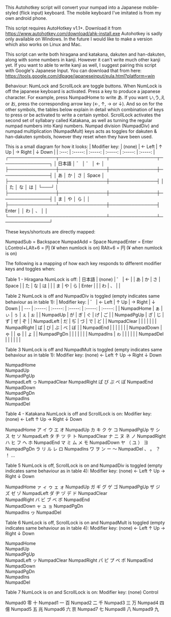 This Autohotkey script will convert your numpad into a Japanese mobile-styled (flick input) keyboard. 
The mobile keyboard I've imitated is from my own android phone.

This script requires AutoHotkey v1.1+. Download it from https://www.autohotkey.com/download/ahk-install.exe
Autohotkey is sadly only available on Windows. In the future I would like to make a version which also works on Linux and Mac.

This script can write both hiragana and katakana, dakuten and han-dakuten, along with some numbers in kanji. However it can't write much other kanji yet.
If you want to able to write kanji as well, I suggest pairing this script with Google's Japanese Input. You can download that from here: 
https://tools.google.com/dlpage/japaneseinput/eula.html?platform=win

Behaviour: 
NumLock and ScrollLock are toggle buttons. When NumLock is off the japanese keyboard is activated. 
Press a key to produce a japanese character. For example, press NumpadHome to write あ. If you want い,う,え or お, 
press the corresponding arrow key (←, ↑, → or ↓). And so on for the other symbols, the tables below explain in detail 
which combination of keys to press or be activated to write a certain symbol.
ScrollLock activates the second set of syllabary called Katakana, as well as turning the regular numpad numbers into Kanji numbers.
Numpad division (NumpadDiv) and numpad multiplication (NumpadMult) keys acts as toggles for dakuten & han-dakuten symbols, 
however they reset when they have been used. 

This is a small diagram for how it looks:
| Modifier key: | (none) | ← Left | ↑ Up | → Right | ↓ Down |
| :---: | :-----: | :-----: | :-----: | :-----: | :-----: |
┌───────────────┬───────────────┬───────────────┬───────────────┐
│     日本語	│	゛	│	゜	│	←	│
├───────────────┼───────────────┼───────────────┼───────────────┤
│	あ	│	か	│	さ	│     Space	│
├───────────────┼───────────────┼───────────────┤		│
│	た	│	な	│	は	│     └───┘	│
├───────────────┼───────────────┼───────────────┼───────────────┤
│	ま	│	や	│	ら	│		│
├───────────────┴───────────────┼───────────────┤     Enter	│
│			わ	│	、	│		│
└───────────────────────────────┴───────────────┴───────────────┘
	  
These keys/shortcuts are directly mapped:

NumpadSub 		= Backspace
NumpadAdd 		= Space
NumpadEnter 		= Enter
LControl+LAlt+6		= 円 (¥ when numlock is on)
RAlt+6			= 円 (¥ when numlock is on)

The following is a mapping of how each key responds to different modifier keys and toggles when:

Table 1 - Hiragana
NumLock is off:
| 日本語 | (none) | ゜ | ← |
| あ | か | さ | Space |
| た | な | は |  |
| ま | や | ら | Enter |
|  | わ | 、 |  |


Table  2
NumLock is off and NumpadDiv is toggled (empty indicates same behaviour as in table 1):
| Modifier key: | ゛ | ← Left | ↑ Up | → Right | ↓ Down |
| --- | :-----: | :-----: | :-----: | :-----: | :-----: |
| NumpadHome | ぁ | ぃ | ぅ | ぇ | ぉ |
| NumpadUp | が | ぎ | ぐ | げ | ご |
| NumpadPgUp | ざ | じ | ず | ぜ | ぞ |
| NumpadLeft | だ | ぢ | づ | で | ど |
| NumpadClear |   |   |   |   |   |
| NumpadRight | ば | び | ぶ | べ | ぼ |
| NumpadEnd |   |   |   |   |   |
| NumpadDown | ゃ |   | ゅ |   | ょ |
| NumpadPgDn |   |   |   |   |   |
| NumpadIns | ゎ |   |   |   |   |
| NumpadDel |   |   |   |   |   |

Table  3
NumLock is off and NumpadMult is toggled (empty indicates same behaviour as in table 1):
Modifier key:		(none)		← Left		↑ Up		→ Right		↓ Down
			
NumpadHome			
NumpadUp		
NumpadPgUp		
NumpadLeft						っ
NumpadClear	
NumpadRight		ぱ		ぴ		ぷ		ぺ		ぽ
NumpadEnd		
NumpadDown		
NumpadPgDn		
NumpadIns		
NumpadDel	

Table  4 - Katakana
NumLock is off and ScrollLock is on:
Modifier key:		(none)		← Left		↑ Up		→ Right		↓ Down
			
NumpadHome		ア		イ		ウ		エ		オ
NumpadUp		カ		キ		ク		ケ		コ
NumpadPgUp		サ		シ		ス		セ		ソ
NumpadLeft		タ		チ		ツ		テ		ト
NumpadClear		ナ		ニ		ヌ		ネ		ノ
NumpadRight		ハ		ヒ		フ		ヘ		ホ
NumpadEnd		マ		ミ		ム		メ		モ
NumpadDown		ヤ		（		ユ		）		ヨ
NumpadPgDn		ラ		リ		ル		レ		ロ
NumpadIns		ワ		ヲ		ン		ー		〜
NumpadDel		、		。		？		！		…

Table  5
NumLock is off, ScrollLock is on and NumpadDiv is toggled (empty indicates same behaviour as in table 4):
Modifier key:		(none)		← Left		↑ Up		→ Right		↓ Down
			
NumpadHome		ァ		ィ		ゥ		ェ		ォ
NumpadUp		ガ		ギ		グ		ゲ		ゴ
NumpadPgUp		ザ		ジ		ズ		ゼ		ゾ
NumpadLeft		ダ		ヂ		ヅ		デ		ド
NumpadClear		
NumpadRight		バ		ビ		ブ		ベ		ボ
NumpadEnd		
NumpadDown		ャ				ュ				ョ
NumpadPgDn		
NumpadIns		ヮ
NumpadDel		

Table  6
NumLock is off, ScrollLock is on and NumpadMult is toggled (empty indicates same behaviour as in table 4):
Modifier key:		(none)		← Left		↑ Up		→ Right		↓ Down
			
NumpadHome		
NumpadUp		
NumpadPgUp		
NumpadLeft						ッ
NumpadClear
NumpadRight		パ		ピ		プ		ペ		ポ
NumpadEnd		
NumpadDown		
NumpadPgDn		
NumpadIns		
NumpadDel	

Table  7
NumLock is on and ScrollLock is on:
Modifier key:		(none)		Control
			
Numpad0 		零		十
Numpad1 		一		百
Numpad2 		二		千
Numpad3 		三		万
Numpad4 		四		億
Numpad5 		五		兆
Numpad6 		六		京
Numpad7			七
Numpad8			八
Numpad9			九
